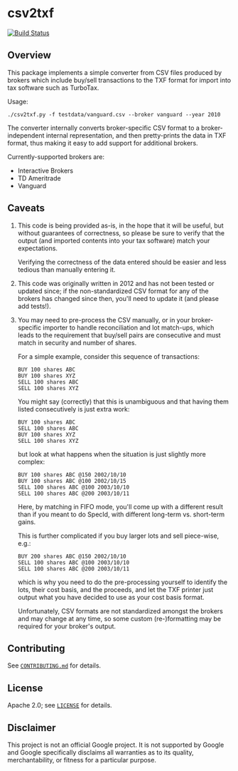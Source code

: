 # csv2txf

[![Build Status][travis-img]][travis-url]

[travis-img]: https://travis-ci.org/mbrukman/csv2txf.svg?branch=master
[travis-url]: https://travis-ci.org/mbrukman/csv2txf

## Overview

This package implements a simple converter from CSV files produced by brokers
which include buy/sell transactions to the TXF format for import into tax
software such as TurboTax.

Usage:

```
./csv2txf.py -f testdata/vanguard.csv --broker vanguard --year 2010
```

The converter internally converts broker-specific CSV format to a
broker-independent internal representation, and then pretty-prints the data in
TXF format, thus making it easy to add support for additional brokers.

Currently-supported brokers are:

* Interactive Brokers
* TD Ameritrade
* Vanguard

## Caveats

1. This code is being provided as-is, in the hope that it will be useful, but
   without guarantees of correctness, so please be sure to verify that the
   output (and imported contents into your tax software) match your
   expectations.

   Verifying the correctness of the data entered should be easier and less
   tedious than manually entering it.

2. This code was originally written in 2012 and has not been tested or updated
   since; if the non-standardized CSV format for any of the brokers has changed
   since then, you'll need to update it (and please add tests!).

3. You may need to pre-process the CSV manually, or in your broker-specific
   importer to handle reconciliation and lot match-ups, which leads to the
   requirement that buy/sell pairs are consecutive and must match in security
   and number of shares.

   For a simple example, consider this sequence of transactions:

   ```
   BUY 100 shares ABC
   BUY 100 shares XYZ
   SELL 100 shares ABC
   SELL 100 shares XYZ
   ```

   You might say (correctly) that this is unambiguous and that having them
   listed consecutively is just extra work:

   ```
   BUY 100 shares ABC
   SELL 100 shares ABC
   BUY 100 shares XYZ
   SELL 100 shares XYZ
   ```

   but look at what happens when the situation is just slightly more complex:

   ```
   BUY 100 shares ABC @150 2002/10/10
   BUY 100 shares ABC @100 2002/10/15
   SELL 100 shares ABC @100 2003/10/10
   SELL 100 shares ABC @200 2003/10/11
   ```

   Here, by matching in FIFO mode, you'll come up with a different result than if
   you meant to do SpecId, with different long-term vs. short-term gains.

   This is further complicated if you buy larger lots and sell piece-wise, e.g.:

   ```
   BUY 200 shares ABC @150 2002/10/10
   SELL 100 shares ABC @100 2003/10/10
   SELL 100 shares ABC @200 2003/10/11
   ```

   which is why you need to do the pre-processing yourself to identify the lots,
   their cost basis, and the proceeds, and let the TXF printer just output what
   you have decided to use as your cost basis format.

   Unfortunately, CSV formats are not standardized amongst the brokers and may
   change at any time, so some custom (re-)formatting may be required for your
   broker's output.

## Contributing

See [`CONTRIBUTING.md`](CONTRIBUTING.md) for details.

## License

Apache 2.0; see [`LICENSE`](LICENSE) for details.

## Disclaimer

This project is not an official Google project. It is not supported by Google
and Google specifically disclaims all warranties as to its quality,
merchantability, or fitness for a particular purpose.
